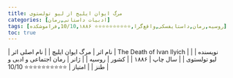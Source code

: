 ```yaml
---
title: مرگ ایوان ایلیج از ليو تولستوی
categories: [ادبیات داستانی,رمان]
tags: [روسیه,رمان,داستایفسکی,واقع‌گرا,⭐⭐⭐⭐⭐⭐⭐⭐⭐⭐ 10/10,۱۸۸۶,فراموشکده]
toc: true
---
```


| نام اثر | مرگ ایوان ایلیچ |
| نام اصلی اثر | The Death of Ivan Ilyich |
| نویسنده | لیو تولستوی |
| سال چاپ | ۱۸۸۶ |
| کشور | روسیه |
| ژانر | رمان اجتماعی و ادبی و طنز |
| امتیاز | ⭐⭐⭐⭐⭐⭐⭐⭐⭐⭐ 10/10 |

